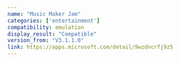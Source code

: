 ```yaml
---
name: "Music Maker Jam"
categories: ['entertainment']
compatibility: emulation
display_result: "Compatible"
version_from: "V3.1.1.0"
link: https://apps.microsoft.com/detail/9wzdncrfj9z5
---
```


